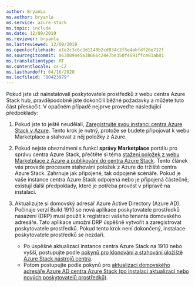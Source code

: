 ```yaml
---
author: BryanLa
ms.author: bryanla
ms.service: azure-stack
ms.topic: include
ms.date: 12/09/2019
ms.reviewer: bryanla
ms.lastreviewed: 12/09/2019
ms.openlocfilehash: e1e2c3c6c3d1149b2cd034c2f5e4abfdf26e712f
ms.sourcegitcommit: a630894e5a38666c24e7be350f4691ffce81ab81
ms.translationtype: MT
ms.contentlocale: cs-CZ
ms.lasthandoff: 04/16/2020
ms.locfileid: "80423979"
---
```

Pokud jste už nainstalovali poskytovatele prostředků z webu centra Azure Stack hub, pravděpodobně jste dokončili běžné požadavky a můžete tuto část přeskočit. V opačném případě nejprve proveďte následující předpoklady: 

1. Pokud jste to ještě neudělali, [Zaregistrujte svou instanci centra Azure Stack v Azure](../operator/azure-stack-registration.md). Tento krok je nutný, protože se budete připojovat k webu Marketplace a stahovat z něj položky z Azure.

2. Pokud nejste obeznámeni s funkcí **správy Marketplace** portálu pro správu centra Azure Stack, přečtěte si téma [stažení položek z webu Marketplace z Azure a publikování do centra Azure Stack](../operator/azure-stack-download-azure-marketplace-item.md). Tento článek vás provede procesem stahování položek z Azure do tržiště centra Azure Stack. Zahrnuje jak připojené, tak odpojené scénáře. Pokud je vaše instance centra Azure Stack odpojená nebo je připojená částečně, existují další předpoklady, které je potřeba provést v přípravě na instalaci.

3. Aktualizujte si domovský adresář Azure Active Directory (Azure AD). Počínaje verzí Build 1910 se nová aplikace poskytovatele prostředků nasazení (DRP) musí použít k registraci vašeho tenanta domovského adresáře. Tato aplikace umožní DRP úspěšně vytvořit a zaregistrovat poskytovatele prostředků. Pokud tento krok není dokončený, instalace poskytovatele prostředků se nezdaří. 

   - Po úspěšné aktualizaci instance centra Azure Stack na 1910 nebo vyšší, postupujte podle [pokynů pro klonování a stahování úložiště Azure Stack nástrojů centra](../operator/azure-stack-powershell-download.md). 
   - Potom postupujte podle pokynů pro [aktualizaci domovského adresáře Azure AD centra Azure Stack (po instalaci aktualizací nebo nových poskytovatelů prostředků)](https://github.com/Azure/AzureStack-Tools/tree/master/Identity#updating-the-azure-stack-aad-home-directory-after-installing-updates-or-new-resource-providers). 